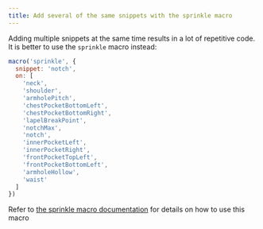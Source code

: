 ```yaml
---
title: Add several of the same snippets with the sprinkle macro
---
```


Adding multiple snippets at the same time results in a lot of repetitive code.
It is better to use the `sprinkle` macro instead:

```js
macro('sprinkle', {
  snippet: 'notch',
  on: [
    'neck',
    'shoulder',
    'armholePitch',
    'chestPocketBottomLeft',
    'chestPocketBottomRight',
    'lapelBreakPoint',
    'notchMax',
    'notch',
    'innerPocketLeft',
    'innerPocketRight',
    'frontPocketTopLeft',
    'frontPocketBottomLeft',
    'armholeHollow',
    'waist'
  ]
})
```

<Tip>

Refer to [the sprinkle macro documentation](/reference/macros/sprinkle) for details on how
to use this macro

</Tip>
